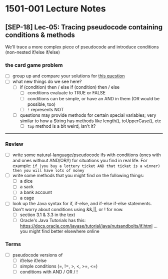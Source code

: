 # 1501-001 Lecture Notes

## [SEP-18] Lec-05: Tracing pseudocode containing conditions & methods

We'll trace a more complex piece of pseudocode and introduce conditions (non-nested if/else if/else)

### the card game problem

- [ ] group up and compare your solutions for [this question](https://docs.google.com/document/d/1fAaPbr5HMy6NDYAZAV087kJd2vb6P2Dtxhn2z9kb02s/edit?usp=sharing)
- [ ] what new things do we see here?
  - [ ] if (condition) then / else if (condition) then / else
    - [ ] conditions evaluate to TRUE or FALSE
    - [ ] conditions can be simple, or have an AND in them (OR would be possible, too)
    - [ ] `!` represents NOT
  - [ ] questions may provide methods for certain special variables; very similar to how a String has methods like length(), toUpperCase(), etc
    - [ ] `top` method is a bit weird, isn't it?

---

### Review

- [ ] write some natural-language/pseudocode ifs with conditions (ones with and ones without AND/OR/!) for situations you find in real life. For example: `if (you buy a lottery ticket AND that ticket is a winner) then you will have lots of money`
- [ ] write some methods that you might find on the following things:
  - [ ] a dice
  - [ ] a sack
  - [ ] a bank account
  - [ ] a cage
- [ ] look up the Java syntax for if, if-else, and if-else if-else statements. Don't worry about conditions using &&,||, or ! for now.
  - [ ] section 3.1 & 3.3 in the text
  - [ ] Oracle's Java Tutorials has this: <https://docs.oracle.com/javase/tutorial/java/nutsandbolts/if.html> ... you might find better elsewhere online

### Terms

- [ ] pseudocode versions of
  - [ ] if/else if/else
  - [ ] simple conditions (=, !=, >, <, >=, <=)
  - [ ] conditions with AND / OR / !
